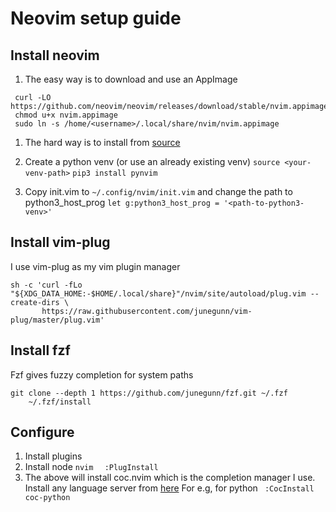 # Neovim setup guide


## Install neovim
1. The easy way is to download and use an AppImage 
``` cd ~/.local/share/ && mkdir -p nvim 
 curl -LO https://github.com/neovim/neovim/releases/download/stable/nvim.appimage 
 chmod u+x nvim.appimage 
 sudo ln -s /home/<username>/.local/share/nvim/nvim.appimage
```

1. The hard way is to install from [source](https://github.com/neovim/neovim/wiki/Installing-Neovim)

2. Create a python venv (or use an already existing venv) 
   `source <your-venv-path>` 
   `pip3 install pynvim`

3. Copy init.vim to `~/.config/nvim/init.vim`  and change the path to python3_host_prog
    `let g:python3_host_prog = '<path-to-python3-venv>'` 


## Install vim-plug
I use vim-plug as my vim plugin manager 
``` 
sh -c 'curl -fLo "${XDG_DATA_HOME:-$HOME/.local/share}"/nvim/site/autoload/plug.vim --create-dirs \
       https://raw.githubusercontent.com/junegunn/vim-plug/master/plug.vim'
```

## Install fzf
Fzf gives fuzzy completion for system paths 
``` 
git clone --depth 1 https://github.com/junegunn/fzf.git ~/.fzf 
    ~/.fzf/install
```

## Configure
1. Install plugins 
2. Install node
`nvim `
` :PlugInstall`
3. The above will install coc.nvim which is the completion manager I use. Install any language server from [here](https://github.com/neoclide/coc.nvim/wiki/Language-servers) 
   For e.g, for python 
   ` :CocInstall coc-python`

